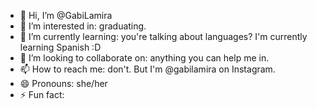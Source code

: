 - 👋 Hi, I’m @GabiLamira
- 👀 I’m interested in: graduating.
- 🌱 I’m currently learning: you're talking about languages? I'm currently learning Spanish :D
- 💞️ I’m looking to collaborate on: anything you can help me in.
- 📫 How to reach me: don't. But I'm @gabilamira on Instagram.
- 😄 Pronouns: she/her
- ⚡ Fun fact: 

<!---
GabiLamira/GabiLamira is a ✨ special ✨ repository because its `README.md` (this file) appears on your GitHub profile.
You can click the Preview link to take a look at your changes.
--->
